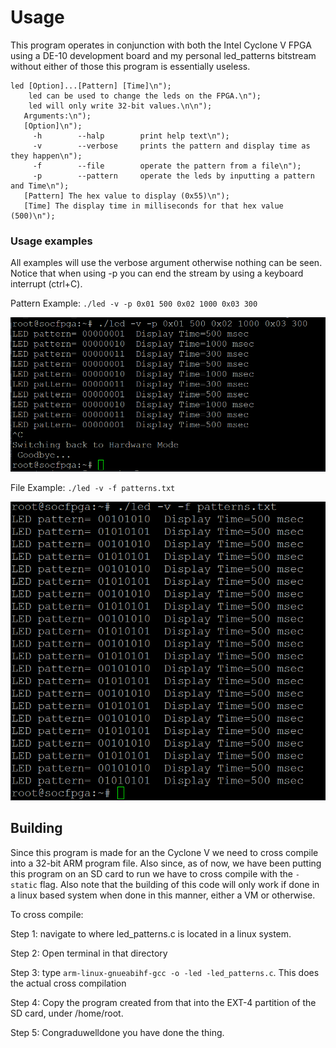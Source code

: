# Usage
This program operates in conjunction with both the Intel Cyclone V FPGA using a DE-10 development board and my personal led_patterns bitstream without either of those this program is essentially useless.
```
led [Option]...[Pattern] [Time]\n");
    led can be used to change the leds on the FPGA.\n");
    led will only write 32-bit values.\n\n");
   Arguments:\n");
   [Option]\n");
     -h        --halp        print help text\n");
     -v        --verbose     prints the pattern and display time as they happen\n");
     -f        --file        operate the pattern from a file\n");
     -p        --pattern     operate the leds by inputting a pattern and Time\n");
   [Pattern] The hex value to display (0x55)\n");
   [Time] The display time in milliseconds for that hex value (500)\n");
   ```
   
   ### Usage examples
   All examples will use the verbose argument otherwise nothing can be seen. Notice that when using -p you can end the stream by using a keyboard interrupt (ctrl+C).

   Pattern Example: `./led -v -p 0x01 500 0x02 1000 0x03 300`

<screenshot> <img src="../../docs/assets/led_C_example1.png">

   File Example: `./led -v -f patterns.txt`
   
<ex2><img src="../../docs/assets/led_C_example2.png">

## Building
   Since this program is made for an the Cyclone V we need to cross compile into a 32-bit ARM program file. Also since, as of now, we have been putting this program on an SD card to run we have to cross compile with the `-static` flag. Also note that the building of this code will only work if done in a linux based system when done in this manner, either a VM or otherwise.

To cross compile: 

Step 1: navigate to where led_patterns.c is located in a linux system.

Step 2: Open terminal in that directory

Step 3: type `arm-linux-gnueabihf-gcc -o -led -led_patterns.c`. This does the actual cross compilation

Step 4: Copy the program created from that into the EXT-4 partition of the SD card, under /home/root.

Step 5: Congraduwelldone you have done the thing.
